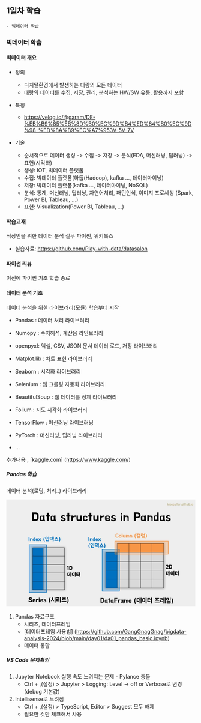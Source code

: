 ## 1일차 학습
    - 빅데이터 학습

### 빅데이터 학습

#### 빅데이터 개요
- 정의
    - 디지털환경에서 발생하는 대량의 모든 데이터
    - 대량의 데이터를 수집, 저장, 관리, 분석하는 HW/SW 유통, 활용까지 포함
- 특징
    - https://velog.io/@garam/DE-%EB%B9%85%EB%8D%B0%EC%9D%B4%ED%84%B0%EC%9D%98-%ED%8A%B9%EC%A7%953V-5V-7V

- 기술
    - 순서적으로 데이터 생성 -> 수집 -> 저장 -> 분석(EDA, 머신러닝, 딥러닝) -> 표현(시각화)
    - 생성: IOT, 빅데이터 플랫폼
    - 수집: 빅데이터 플랫폼(하둡(Hadoop), kafka ..., 데이터마이닝)
    - 저장: 빅데이터 플랫폼(kafka ..., 데이터마이닝, NoSQL)
    - 분석: 통계, 머신러닝, 딥러닝, 자연어처리, 패턴인식, 이미지 프로세싱 (Spark, Power BI, Tableau, ...)
    - 표현: Visualization(Power BI, Tableau, ...) 

#### 학습교재
직장인을 위한 데이터 분석 실무 파이썬, 위키북스

- 실습자료: https://github.com/Play-with-data/datasalon

#### 파이썬 리뷰
이전에 파이썬 기초 학습 종료

#### 데이터 분석 기초
데이터 분석을 위한 라이브러리(모듈) 학습부터 시작
- Pandas : 데이터 처리 라이브러리
- Numopy : 수치해석, 계산용 라인브러리
- openpyxl: 엑셀, CSV, JSON 문서 데이터 로드, 저장 라이브러리
- Matplot.lib : 차트 표현 라이브러리
- Seaborn : 시각화 라이브러리

- Selenium : 웹 크롤링 자동화 라이브러리
- BeautifulSoup : 웹 데이터를 정제 라이브러리

- Folium : 지도 시각화 라이브러리
- TensorFlow : 머신러닝 라이브러닝
- PyTorch : 머신러닝, 딥러닝 라이브러리
- ...

추가내용 , [kaggle.com] (https://www.kaggle.com/)

##### Pandas 학습
데이터 분석(로딩, 처리..) 라이브러리

![자료구조](https://raw.githubusercontent.com/GangGnagGnag/bigdata-analysis-2024/main/images/ba001.png)

1. Pandas 자료구조
    - 시리즈, 데이터프레임
    - [데이터프레임 사용법] (https://github.com/GangGnagGnag/bigdata-analysis-2024/blob/main/day01/da01_pandas_basic.ipynb)
    - 데이터 통합
    

##### VS Code 문제확인 
1. Jupyter Notebook 실행 속도 느려지는 문제 - Pylance 충돌
    - Ctrl + ,(설정) > Jupyter > Logging: Level -> off or Verbose로 변경(debug 기본값)
2. Intellisense로 느려짐
    - Ctrl + ,(설정) > TypeScript, Editor > Suggest 모두 해제
    - 필요한 것만 체크해서 사용